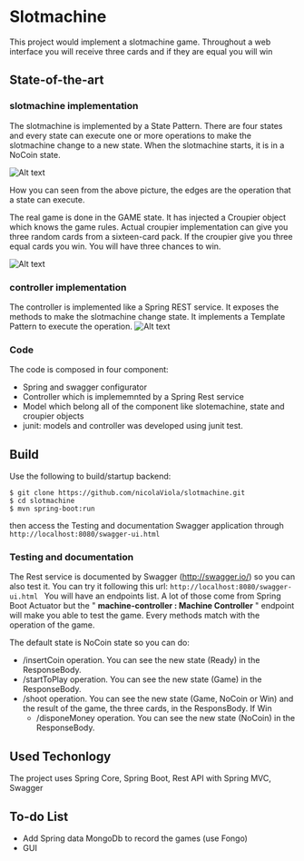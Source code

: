 # Slotmachine
This project would implement a slotmachine game. Throughout a web interface you will receive three cards and if they are equal you will win

## State-of-the-art
### slotmachine implementation
The slotmachine is implemented by a State Pattern. There are four states and every state can execute one or more operations to make the slotmachine change to a new state.
When the slotmachine starts, it is in a NoCoin state.

![Alt text](/document/slotmachineStateDiagram.png?raw=true "Slotmachine State Diagram")

How you can seen from the above picture, the edges are the operation that a state can execute. 

The real game is done in the GAME state. It has injected a Croupier object which knows the game rules. Actual croupier implementation can give you three random cards from a sixteen-card pack.
If the croupier give you three equal cards you win. You will have three chances to win.

![Alt text](/document/slotmachineClassDiagram.png?raw=true "Slotmachine Class Diagram")


### controller implementation
The controller is implemented like a Spring REST service. It exposes the methods to make the slotmachine change state. It implements a Template Pattern to execute the operation.
![Alt text](/document/templateControllerClassDiagram.png?raw=true "Controller Template Class Diagram")

### Code
The code is composed in four component:
- Spring and swagger configurator
- Controller which is implememnted by a Spring Rest service
- Model which belong all of the component like slotemachine, state and croupier objects
- junit: models and controller was developed using junit test.

## Build
Use the following to build/startup backend:
```
$ git clone https://github.com/nicolaViola/slotmachine.git
$ cd slotmachine
$ mvn spring-boot:run
```
then access the Testing and documentation  Swagger application through ```http://localhost:8080/swagger-ui.html ```

### Testing and documentation
The Rest service is documented by Swagger (http://swagger.io/) so you can also test it. You can try it following this url: ```http://localhost:8080/swagger-ui.html ```
You will have an endpoints list. A lot of those come from Spring Boot Actuator but the " **machine-controller : Machine Controller** " endpoint will make you able to test the game.
Every methods match with the operation of the game. 

The default state is NoCoin state so you can do:
*	/insertCoin operation. You can see the new state (Ready) in the ResponseBody.  
*	/startToPlay operation. You can see the new state (Game) in the ResponseBody.  
*	/shoot operation. You can see the new state (Game, NoCoin or Win) and the result of the game, the three cards, in the ResponsBody. If Win
	* /disponeMoney operation. You can see the new state (NoCoin) in the ResponseBody.

## Used Techonlogy
The project uses Spring Core, Spring Boot, Rest API with Spring MVC, Swagger

## To-do List
 - Add Spring data MongoDb to record the games (use Fongo)
 - GUI